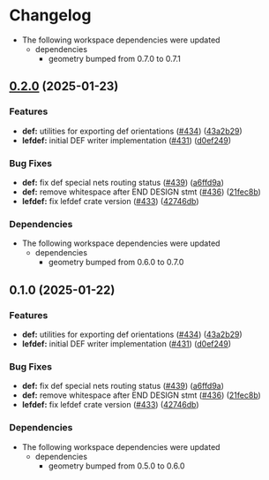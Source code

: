# Changelog

* The following workspace dependencies were updated
  * dependencies
    * geometry bumped from 0.7.0 to 0.7.1

## [0.2.0](https://github.com/ucb-substrate/substrate2/compare/lefdef-v0.1.0...lefdef-v0.2.0) (2025-01-23)


### Features

* **def:** utilities for exporting def orientations ([#434](https://github.com/ucb-substrate/substrate2/issues/434)) ([43a2b29](https://github.com/ucb-substrate/substrate2/commit/43a2b2906231cd46f08e2c4aface260d34abac62))
* **lefdef:** initial DEF writer implementation ([#431](https://github.com/ucb-substrate/substrate2/issues/431)) ([d0ef249](https://github.com/ucb-substrate/substrate2/commit/d0ef249fa70f754a946f677b250ba0889dccd0c2))


### Bug Fixes

* **def:** fix def special nets routing status ([#439](https://github.com/ucb-substrate/substrate2/issues/439)) ([a6ffd9a](https://github.com/ucb-substrate/substrate2/commit/a6ffd9a4b63a5cf6c995cae7da78a271c652aeab))
* **def:** remove whitespace after END DESIGN stmt ([#436](https://github.com/ucb-substrate/substrate2/issues/436)) ([21fec8b](https://github.com/ucb-substrate/substrate2/commit/21fec8be19986200d41a0ca4e07581dfb72ed30b))
* **lefdef:** fix lefdef crate version ([#433](https://github.com/ucb-substrate/substrate2/issues/433)) ([42746db](https://github.com/ucb-substrate/substrate2/commit/42746dbb1c8f413446cb74d6ae94d17e2f5d45b4))


### Dependencies

* The following workspace dependencies were updated
  * dependencies
    * geometry bumped from 0.6.0 to 0.7.0

## 0.1.0 (2025-01-22)


### Features

* **def:** utilities for exporting def orientations ([#434](https://github.com/ucb-substrate/substrate2/issues/434)) ([43a2b29](https://github.com/ucb-substrate/substrate2/commit/43a2b2906231cd46f08e2c4aface260d34abac62))
* **lefdef:** initial DEF writer implementation ([#431](https://github.com/ucb-substrate/substrate2/issues/431)) ([d0ef249](https://github.com/ucb-substrate/substrate2/commit/d0ef249fa70f754a946f677b250ba0889dccd0c2))


### Bug Fixes

* **def:** fix def special nets routing status ([#439](https://github.com/ucb-substrate/substrate2/issues/439)) ([a6ffd9a](https://github.com/ucb-substrate/substrate2/commit/a6ffd9a4b63a5cf6c995cae7da78a271c652aeab))
* **def:** remove whitespace after END DESIGN stmt ([#436](https://github.com/ucb-substrate/substrate2/issues/436)) ([21fec8b](https://github.com/ucb-substrate/substrate2/commit/21fec8be19986200d41a0ca4e07581dfb72ed30b))
* **lefdef:** fix lefdef crate version ([#433](https://github.com/ucb-substrate/substrate2/issues/433)) ([42746db](https://github.com/ucb-substrate/substrate2/commit/42746dbb1c8f413446cb74d6ae94d17e2f5d45b4))


### Dependencies

* The following workspace dependencies were updated
  * dependencies
    * geometry bumped from 0.5.0 to 0.6.0
